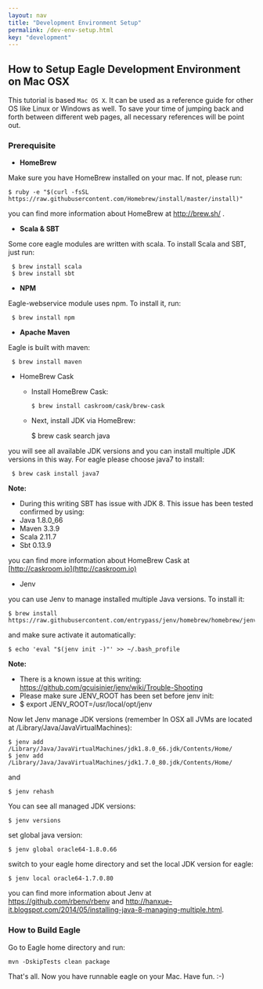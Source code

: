 ```yaml
---
layout: nav
title: "Development Environment Setup"
permalink: /dev-env-setup.html
key: "development"
---
```


<!--
{% comment %}
Licensed to the Apache Software Foundation (ASF) under one or more
contributor license agreements.  See the NOTICE file distributed with
this work for additional information regarding copyright ownership.
The ASF licenses this file to you under the Apache License, Version 2.0
(the "License"); you may not use this file except in compliance with
the License.  You may obtain a copy of the License at

http://www.apache.org/licenses/LICENSE-2.0

Unless required by applicable law or agreed to in writing, software
distributed under the License is distributed on an "AS IS" BASIS,
WITHOUT WARRANTIES OR CONDITIONS OF ANY KIND, either express or implied.
See the License for the specific language governing permissions and
limitations under the License.
{% endcomment %}
-->


How to Setup Eagle Development Environment on Mac OSX
-----------------------------------------------------
This tutorial is based `Mac OS X`. It can be used as a reference guide for other OS like Linux or Windows as well.  To save your time of jumping back and forth between different web pages, all necessary references will be point out. 

### Prerequisite

* __HomeBrew__
  
Make sure you have HomeBrew installed on your mac. If not, please run:

    $ ruby -e "$(curl -fsSL https://raw.githubusercontent.com/Homebrew/install/master/install)"

  you can find more information about HomeBrew at http://brew.sh/ .

* __Scala & SBT__

Some core eagle modules are written with scala. To install Scala and SBT, just run:

     $ brew install scala
     $ brew install sbt

* __NPM__

Eagle-webservice module uses npm. To install it, run:

     $ brew install npm

* __Apache Maven__

Eagle is built with maven:
 
     $ brew install maven

* HomeBrew Cask 

    - Install HomeBrew Cask:
      
          $ brew install caskroom/cask/brew-cask
          
    - Next, install JDK via HomeBrew:

        $ brew cask search java


you will see all available JDK versions and you can install multiple JDK versions in this way. For eagle please choose java7 to install:

     $ brew cask install java7


**Note:**
- During this writing SBT has issue with JDK 8. This issue has been tested confirmed by using: 
- Java 1.8.0_66
- Maven 3.3.9
- Scala 2.11.7
- Sbt 0.13.9

you can find more information about HomeBrew Cask at [http://caskroom.io](http://caskroom.io)

* Jenv 

you can use Jenv to manage installed multiple Java versions. To install it:

    $ brew install https://raw.githubusercontent.com/entrypass/jenv/homebrew/homebrew/jenv.rb

and make sure activate it automatically:

    $ echo 'eval "$(jenv init -)"' >> ~/.bash_profile


**Note:**
- There is a known issue at this writing: https://github.com/gcuisinier/jenv/wiki/Trouble-Shooting
- Please make sure JENV_ROOT has been set before jenv init:
- $ export JENV_ROOT=/usr/local/opt/jenv

Now let Jenv manage JDK versions (remember In OSX all JVMs are located at /Library/Java/JavaVirtualMachines):

    $ jenv add /Library/Java/JavaVirtualMachines/jdk1.8.0_66.jdk/Contents/Home/
    $ jenv add /Library/Java/JavaVirtualMachines/jdk1.7.0_80.jdk/Contents/Home/

and

    $ jenv rehash

You can see all managed JDK versions:

    $ jenv versions

set global java version:

    $ jenv global oracle64-1.8.0.66

switch to your eagle home directory and set the local JDK version for eagle:

    $ jenv local oracle64-1.7.0.80

you can find more information about Jenv at https://github.com/rbenv/rbenv and http://hanxue-it.blogspot.com/2014/05/installing-java-8-managing-multiple.html.

### How to Build Eagle


Go to Eagle home directory and run:

    mvn -DskipTests clean package

That's all. Now you have runnable eagle on your Mac. Have fun. :-)
